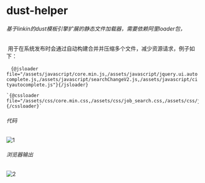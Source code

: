 # dust-helper

###### 基于linkin的dust模板引擎扩展的静态文件加载器，需要依赖阿里loader包，
  用于在系统发布时会通过自动构建合并并压缩多个文件，减少资源请求，例子如下：

    `{@jsloader file="/assets/javascript/core.min.js,/assets/javascript/jquery.ui.autocomplete.js,/assets/javascript/searchChangeV2.js,/assets/javascript/cityautocomplete.js"}{/jsloader}`

    `{@cssloader file="/assets/css/core.min.css,/assets/css/job_search.css,/assets/css/jquery.autocomplete.css,/assets/css/alert_new.css"}{/cssloader}`
 
###### 代码
![1](http://assets.5isolar.com/img/dust/1.jpg)

###### 浏览器输出
![2](http://assets.5isolar.com/img/dust/2.jpg)
